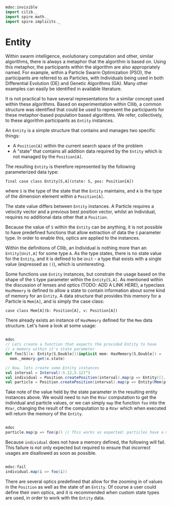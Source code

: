 ```scala

mdoc:invisible
import cilib._
import spire.math._
import spire.implicits._
```

# Entity

Within swarm intelligence, evolutionary computation and other, similar
algorithms, there is always a metaphor that the algorithm is based on.
Using this metaphor, the participants within the algorithm are also
appropriately named. For example, within a Particle Swarm Optimization (PSO),
the participants are referred to as Particles, with Individuals being
used in both Differential Evolution (DE) and Genetic Algorithms (GA).
Many other examples can easily be identified in available literature.

It is not practical to have several representations for a similar
concept used within these algorithms. Based on experimentation within CIlib,
a common structure was identified that could be used to represent the
participants for these metaphor-based population based algorithms. We
refer, collectively, to these algorithm participants as ``Entity`` instances.

An ``Entity`` is a simple structure that contains and manages two specific things:

* A ``Position[A]`` within the current search space of the problem
* A "state" that contains all addition data required by the ``Entity``
  which is not managed by the ``Position[A]``.

The resulting ``Entity`` is therefore represented by the following
parameterized data type:

    final case class Entity[S,A](state: S, pos: Position[A])

where ``S`` is the type of the state that the ``Entity`` maintains,
and ``A`` is the type of the dimension element within a ``Position[A]``.

The state value differs between ``Entity`` instances. A Particle requires
a velocity vector and a previous best position vector, whilst an Individual,
requires no additional data other that a ``Position``.

Because the value of ``S`` within the ``Entity`` can be anything, it is
not possible to have predefined functions that allow extraction of data
the ``S`` parameter type. In order to enable this, optics are applied to
the instances.

Within the definitions of CIlib, an Individual is nothing more than an
``Entity[Unit,A]`` for some type ``A``. As the type states, there is no
state value for the ``Entity``, and it is defined to be ``Unit`` - a type that
exists with a single value (expressed as ``()``), which is uninteresting.

Some functions use `Entity` instances, but
constrain the usage based on the shape of the `S` type parameter within the
`Entity[S,A]`. As mentioned within the discussion of
lenses and optics (TODO: ADD A LINK HERE), a typeclass `HasMemory` is defined to allow a state
to contain information about some kind of memory for an `Entity`. A data
structure that provides this memory for a Particle is `Mem[A]`, and is simply
the case class:

    case class Mem[A](b: Position[A], v: Position[A])

There already exists an instance of `HasMemory` defined for the `Mem`
data structure. Let's have a look at some usage:

```scala

mdoc
// Lets create a function that expects the provided Entity to have
// a memory within it's state parameter
def foo[S](x: Entity[S,Double])(implicit mem: HasMemory[S,Double]) =
  mem._memory.get(x.state)

// Now, lets create some Entity instances
val interval = Interval(-5.12,5.12)^3
val individual = Position.createPosition(interval).map(p => Entity((), p))
val particle = Position.createPosition(interval).map(p => Entity(Mem(p, p.zeroed), p))
```

Take note of the value held by the state parameter
in the resulting entity instances above.
We would need to run the `RVar` computation to get the individual and particle
values, or we can simply `map` the function `foo` into the `RVar`, changing
the result of the computation to a `RVar` which when executed will return the memory
of the `Entity`.

```scala

mdoc
particle.map(p => foo(p)) // This works as expected: particles have a memory
```

Because `individual` does not have a memory defined, the following will fail.
This failure is not only expected but required to ensure that incorrect usages
are disallowed as soon as possible.

```scala

mdoc:fail
individual.map(i => foo(i))
```

There are several optics predefined that allow for the zooming in of values in
the `Position` as well as the state of an `Entity`. Of course a user could define
their own optics, and it is recommended when custom state types are used,
in order to work with the `Entity` data.

